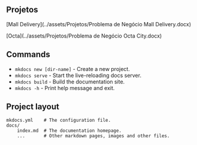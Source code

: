 ## Projetos

[Mall Delivery](../assets/Projetos/Problema de Negócio Mall Delivery.docx)

[Octa](../assets/Projetos/Problema de Negócio Octa City.docx)

## Commands

* `mkdocs new [dir-name]` - Create a new project.
* `mkdocs serve` - Start the live-reloading docs server.
* `mkdocs build` - Build the documentation site.
* `mkdocs -h` - Print help message and exit.

## Project layout

    mkdocs.yml    # The configuration file.
    docs/
        index.md  # The documentation homepage.
        ...       # Other markdown pages, images and other files.

